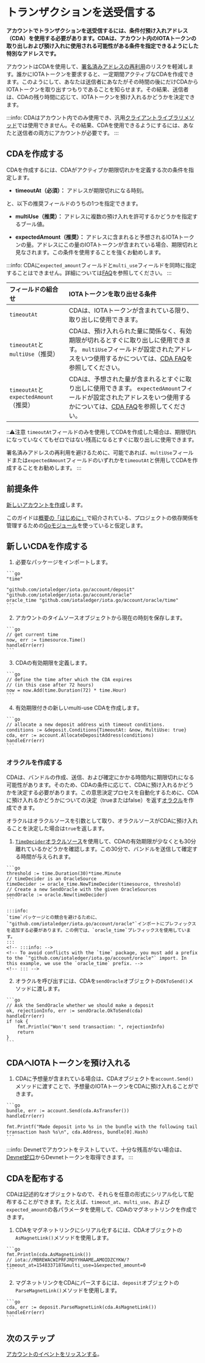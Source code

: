 # トランザクションを送受信する
<!-- # Send and receive transactions -->

**アカウントでトランザクションを送受信するには、条件付預け入れアドレス（CDA）を使用する必要があります。CDAは、アカウント内のIOTAトークンの取り出しおよび預け入れに使用される可能性がある条件を指定できるようにした特別なアドレスです。**
<!-- **To send and receive transactions with an account, you must use conditional deposit addresses (CDA). CDAs are special addresses that allow you to specify the conditions in which they may be used in account withdrawals and deposits.** -->

アカウントはCDAを使用して、[署名済みアドレスの再利用](root://iota-basics/0.1/concepts/addresses-and-signatures.md#address-reuse)のリスクを軽減します。誰かにIOTAトークンを要求すると、一定期間アクティブなCDAを作成できます。このようにして、あなたは送信者にあなたがその時間の後にだけCDAからIOTAトークンを取り出すつもりであることを知らせます。その結果、送信者は、CDAの残り時間に応じて、IOTAトークンを預け入れるかどうかを決定できます。
<!-- Accounts use CDAs to reduce the [risks associated with spent addresses](root://iota-basics/0.1/concepts/addresses-and-signatures.md#address-reuse). When you request IOTA tokens from someone, you can create a CDA that's active for a certain period of time. This way, you let the sender know that you intend to withdraw from that address only after that time. As a result, the sender can decide whether to make a deposit, depending on how much time is left on a CDA. -->

:::info:
CDAはアカウント内でのみ使用でき、汎用[クライアントライブラリメソッド](root://client-libraries/0.1/introduction/overview.md)では使用できません。その結果、CDAを使用できるようにするには、あなたと送信者の両方にアカウントが必要です。
:::
<!-- :::info: -->
<!-- CDAs can be used only in an account and not in the generic [client library methods](root://client-libraries/0.1/introduction/overview.md). As a result, both you and the sender must have an account to be able to use CDAs. -->
<!-- ::: -->

## CDAを作成する
<!-- ## Create a CDA -->

CDAを作成するには、CDAがアクティブか期限切れかを定義する次の条件を指定します。
<!-- To create a CDA, specify the following condition, which defines whether it's active or expired: -->

* **timeoutAt（必須）：** アドレスが期限切れになる時刻。
<!-- * **timeout_at (required):** The time at which the address expires -->

と、以下の推奨フィールドのうちの1つを指定できます。
<!-- And one of the following, recommended fields: -->

* **multiUse（推奨）：** アドレスに複数の預け入れを許可するかどうかを指定するブール値。
<!-- * **multi_use (recommended):** A boolean that specifies if the address may be sent more than one deposit. -->
* **expectedAmount（推奨）：** アドレスに含まれると予想されるIOTAトークンの量。アドレスにこの量のIOTAトークンが含まれている場合、期限切れと見なされます。この条件を使用することを強くお勧めします。
<!-- * **expected_amount (recommended):** The amount of IOTA tokens that the address is expected to contain. When the address contains this amount, it's considered expired. We highly recommend using this condition. -->

:::info:
CDAに`expected_amount`フィールドと`multi_use`フィールドを同時に指定することはできません。詳細については[FAQ](../references/cda-faq.md)を参照してください。
:::
<!-- :::info: -->
<!-- You can't specify the `expected_amount` and `multi_use` fields in the same CDA. Please refer to the [FAQ](../references/cda-faq.md) for more information. -->
<!-- ::: -->

| **フィールドの組合せ** | **IOTAトークンを取り出せる条件** |
| :--------------------- | :----------------------------- |
| `timeoutAt` | CDAは、IOTAトークンが含まれている限り、取り出しに使用できます。 |
| `timeoutAt`と`multiUse`（推奨） | CDAは、預け入れられた量に関係なく、有効期限が切れるとすぐに取り出しに使用できます。 `multiUse`フィールドが設定されたアドレスをいつ使用するかについては、[CDA FAQ](../references/cda-faq.md)を参照してください。 |
| `timeoutAt`と`expectedAmount`（推奨） | CDAは、予想された量が含まれるとすぐに取り出しに使用できます。 `expectedAmount`フィールドが設定されたアドレスをいつ使用するかについては、[CDA FAQ](../references/cda-faq.md)を参照してください。 |

:::warning:注意
`timeoutAt`フィールドのみを使用してCDAを作成した場合は、期限切れになっていなくてもゼロではない残高になるとすぐに取り出しに使用できます。

署名済みアドレスの再利用を避けるために、可能であれば、`multiUse`フィールドまたは`expectedAmount`フィールドのいずれかを`timeoutAt`と併用してCDAを作成することをお勧めします。
:::
<!-- :::warning:Warning -->
<!-- If a CDA was created with only the `timeout_at` field, it can be used in withdrawals as soon as it has a non-zero balance even if it hasn't expired. -->
<!--  -->
<!-- To avoid withdrawing from a spent address, we recommend creating CDAs with either the `multi_use` field or with the `expected_amount` field whenever possible. -->
<!-- ::: -->

## 前提条件
<!-- ## Prerequisites -->

[新しいアカウントを作成](../how-to-guides/create-account.md)します。
<!-- [Create a new account](../how-to-guides/create-account.md). -->

このガイドは[概要の「はじめに」](../README.md)で紹介されている、プロジェクトの依存関係を管理するための[Goモジュール](https://github.com/golang/go/wiki/Modules)を使っていると仮定します。
<!-- This guide assumes that you've followed our [Getting started guide](../README.md) and are using the [Go modules](https://github.com/golang/go/wiki/Modules) to manage dependencies in your project. -->

## 新しいCDAを作成する
<!-- ## Create a new CDA -->

1. 必要なパッケージをインポートします。
  <!-- 1. Import the required packages -->

    ```go
    "time"

    "github.com/iotaledger/iota.go/account/deposit"
    "github.com/iotaledger/iota.go/account/oracle"
    oracle_time "github.com/iotaledger/iota.go/account/oracle/time"
    ```

2. アカウントのタイムソースオブジェクトから現在の時刻を保存します。
  <!-- 2. Store the current time from your account's timesource object -->

    ```go
    // get current time
    now, err := timesource.Time()
    handleErr(err)
    ```

3. CDAの有効期限を定義します。
  <!-- 3. Define an expiration time for the CDA -->

    ```go
    // define the time after which the CDA expires
    // (in this case after 72 hours)
    now = now.Add(time.Duration(72) * time.Hour)
    ```

4. 有効期限付きの新しいmulti-use CDAを作成します。
  <!-- 4. Create a new multi-use CDA with an expiration time -->

    ```go
    // allocate a new deposit address with timeout conditions.
    conditions := &deposit.Conditions{TimeoutAt: &now, MultiUse: true}
    cda, err := account.AllocateDepositAddress(conditions)
    handleErr(err)
    ```

### オラクルを作成する
<!-- ### Create an oracle -->

CDAは、バンドルの作成、送信、および確定にかかる時間内に期限切れになる可能性があります。そのため、CDAの条件に応じて、CDAに預け入れるかどうかを決定する必要があります。この意思決定プロセスを自動化するために、CDAに預け入れるかどうかについての決定（trueまたはfalse）を返す[オラクル](https://github.com/iotaledger/iota.go/tree/master/account/oracle)を作成できます。
<!-- A CDA may expire during the time it takes for a bundle to be created, sent, and confirmed. So, you need to make a decision about whether to deposit into a CDA, depending on its conditions. To automate this decision-making process, you can create an [oracle](https://github.com/iotaledger/iota.go/tree/master/account/oracle) that returns a decision (true or false) about whether to deposit into it. -->

オラクルはオラクルソースを引数として取り、オラクルソースがCDAに預け入れることを決定した場合は`true`を返します。
<!-- Oracles take an oracle source as an argument and return `true` if the oracle source decides that you may deposit into the CDA. -->

1. [`TimeDecider`オラクルソース](https://github.com/iotaledger/iota.go/tree/master/account/oracle/time)を使用して、CDAの有効期限が少なくとも30分離れているかどうかを確認します。この30分で、バンドルを送信して確定する時間が与えられます。
  <!-- 1. Use the [`TimeDecider` oracle source](https://github.com/iotaledger/iota.go/tree/master/account/oracle/time) to check if the CDA's expiration time is at least 30 minutes away. These 30 minutes give the bundle time to be sent and confirmed. -->

    ```go
    threshold := time.Duration(30)*time.Minute
    // timeDecider is an OracleSource
    timeDecider := oracle_time.NewTimeDecider(timesource, threshold)
    // Create a new SendOracle with the given OracleSources
    sendOracle := oracle.New(timeDecider)
    ```

    :::info:
    `time`パッケージとの競合を避けるために、 `"github.com/iotaledger/iota.go/account/oracle"`インポートにプレフィックスを追加する必要があります。この例では、`oracle_time`プレフィックスを使用しています。
    :::
    <!-- :::info: -->
    <!-- To avoid conflicts with the `time` package, you must add a prefix to the `"github.com/iotaledger/iota.go/account/oracle"` import. In this example, we use the `oracle_time` prefix. -->
    <!-- ::: -->

2. オラクルを呼び出すには、CDAを`sendOracle`オブジェクトの`OkToSend()`メソッドに渡します。
  <!-- 2. To call the oracle, pass the CDA to the `OkToSend()` method of the `sendOracle` object -->

    ```go
    // Ask the SendOracle whether we should make a deposit
    ok, rejectionInfo, err := sendOracle.OkToSend(cda)
    handleErr(err)
    if !ok {
        fmt.Println("Won't send transaction: ", rejectionInfo)
        return
    }
    ```

## CDAへIOTAトークンを預け入れる
<!-- ## Deposit IOTA tokens into a CDA -->

1. CDAに予想量が含まれている場合は、CDAオブジェクトを`account.Send()`メソッドに渡すことで、予想量のIOTAトークンをCDAに預け入れることができます。
  <!-- 1. When a CDA contains an expected amount, you can deposit that amount into it by passing the object to the `account.Send()` method. -->

    ```go
    bundle, err := account.Send(cda.AsTransfer())
    handleErr(err)

    fmt.Printf("Made deposit into %s in the bundle with the following tail transaction hash %s\n", cda.Address, bundle[0].Hash)
    ```

:::info:
Devnetでアカウントをテストしていて、十分な残高がない場合は、[Devnet蛇口](https://faucet.devnet.iota.org/)からDevnetトークンを取得できます。
:::
<!-- :::info: -->
<!-- If you're testing your account on the Devnet and you don't have enough balance, use the [Devnet faucet](https://faucet.devnet.iota.org/) to request Devnet tokens. -->
<!-- ::: -->

## CDAを配布する
<!-- ## Distribute a CDA -->

CDAは記述的なオブジェクトなので、それらを任意の形式にシリアル化して配布することができます。たとえば、`timeout_at`、`multi_use`、および`expected_amount`の各パラメータを使用して、CDAのマグネットリンクを作成できます。
<!-- Because CDAs are descriptive objects, you can serialize them into any format and distribute them. For example, you can create a magnet-link for a CDA, with the `timeout_at`, `multi_use`, and `expected_amount` parameters. -->

1. CDAをマグネットリンクにシリアル化するには、CDAオブジェクトの`AsMagnetLink()`メソッドを使用します。
  <!-- 1. To serialize the CDA into a magent link, use the `AsMagnetLink()` method of the CDA object -->

    ```go
    fmt.Println(cda.AsMagnetLink())
    // iota://MBREWACWIPRFJRDYYHAAME…AMOIDZCYKW/?timeout_at=1548337187&multi_use=1&expected_amount=0
    ```

2. マグネットリンクをCDAにパースするには、`deposit`オブジェクトの`ParseMagnetLink()`メソッドを使用します。
  <!-- 2. To parse the magnet link into a CDA, use the `ParseMagnetLink()` method of the `deposit` object -->

    ```go
    cda, err := deposit.ParseMagnetLink(cda.AsMagnetLink())
    handleErr(err)
    ```

## 次のステップ
<!-- ## Next steps -->

[アカウントのイベントをリッスンする](../how-to-guides/listen-to-events.md)。
<!-- [Listen to events in your account](../how-to-guides/listen-to-events.md). -->
